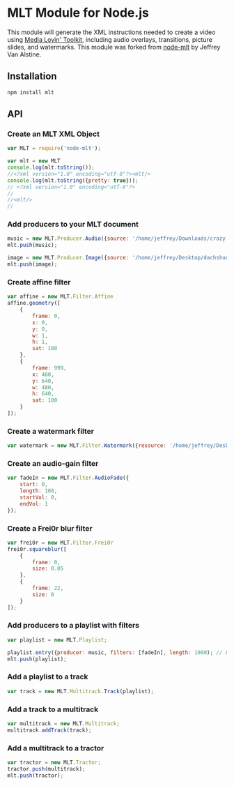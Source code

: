 # MLT Module for Node.js

This module will generate the XML instructions needed to create a video using [Media Lovin' Toolkit](http://www.mltframework.org/), including audio overlays, transitions, picture slides, and watermarks. This module was forked from [node-mlt](https://github.com/redmantech/node-mlt) by Jeffrey Van Alstine.

## Installation

```js
npm install mlt
```

## API

### Create an MLT XML Object
```js
var MLT = require('node-mlt');

var mlt = new MLT
console.log(mlt.toString());
//<?xml version="1.0" encoding="utf-8"?><mlt/>
console.log(mlt.toString({pretty: true}));
// <?xml version="1.0" encoding="utf-8"?>
//
//<mlt/>
//
```

### Add producers to your MLT document
```js
music = new MLT.Producer.Audio({source: '/home/jeffrey/Downloads/crazy.mp3'});
mlt.push(music);

image = new MLT.Producer.Image({source: '/home/jeffrey/Desktop/dachshund.jpg'});
mlt.push(image);
```

### Create affine filter
```js
var affine = new MLT.Filter.Affine
affine.geometry([
	{
		frame: 0,
		x: 0,
		y: 0,
		w: 1,
		h: 1,
		sat: 100
	},
	{
		frame: 999,
		x: 480,
		y: 640,
		w: 480,
		h: 640,
		sat: 100
	} 
]);
```

### Create a watermark filter
```js
var watermark = new MLT.Filter.Watermark({resource: '/home/jeffrey/Desktop/signature.jpg'});
```

### Create an audio-gain filter
```js
var fadeIn = new MLT.Filter.AudioFade({
	start: 0,
	length: 100,
	startVol: 0,
	endVol: 1
});
```

### Create a Frei0r blur filter
```js
var frei0r = new MLT.Filter.Frei0r
frei0r.squareblur([
	{
		frame: 0,
		size: 0.05
	},
	{
		frame: 22,
		size: 0
	}
]);

```

### Add producers to a playlist with filters
```js
var playlist = new MLT.Playlist;

playlist.entry({producer: music, filters: [fadeIn], length: 1000); // Length is in frames
mlt.push(playlist);
```

### Add a playlist to a track
```js
var track = new MLT.Multitrack.Track(playlist);
```

### Add a track to a multitrack
```js
var multitrack = new MLT.Multitrack;
multitrack.addTrack(track);
```

### Add a multitrack to a tractor
```js
var tractor = new MLT.Tractor;
tractor.push(multitrack);
mlt.push(tractor);
```
